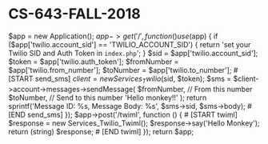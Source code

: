 # CS-643-FALL-2018
$app = new Application();
$app->get('/', function () use ($app) {
    if ($app['twilio.account_sid'] == 'TWILIO_ACCOUNT_SID') {
        return 'set your Twilio SID and Auth Token in <code>index.php</code>';
    }
    $sid = $app['twilio.account_sid'];
    $token = $app['twilio.auth_token'];
    $fromNumber = $app['twilio.from_number'];
    $toNumber = $app['twilio.to_number'];
    # [START send_sms]
    $client = new Services_Twilio($sid, $token);
    $sms = $client->account->messages->sendMessage(
        $fromNumber, // From this number
        $toNumber,   // Send to this number
        'Hello monkey!!'
    );
    return sprintf('Message ID: %s, Message Body: %s', $sms->sid, $sms->body);
    # [END send_sms]
});
$app->post('/twiml', function () {
    # [START twiml]
    $response = new Services_Twilio_Twiml();
    $response->say('Hello Monkey');
    return (string) $response;
    # [END twiml]
});
return $app;
